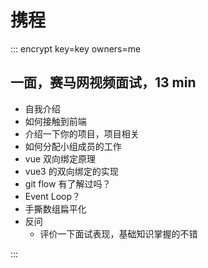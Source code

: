 # 携程

::: encrypt key=key owners=me

## 一面，赛马网视频面试，13 min

- 自我介绍
- 如何接触到前端
- 介绍一下你的项目，项目相关
- 如何分配小组成员的工作
- vue 双向绑定原理
- vue3 的双向绑定的实现
- git flow 有了解过吗？
- Event Loop？
- 手撕数组扁平化
- 反问
  - 评价一下面试表现，基础知识掌握的不错

:::